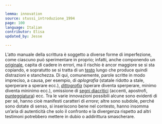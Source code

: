 ```yaml
---

lemma: innovation
source: stussi_introduzione_1994
page: 100
language: Italian
contributor: Elisa
updated_by: Jesse

---
```

L’atto manuale della scrittura è soggetto a diverse  forme di imperfezione, come ciascuno può sperimentare in proprio; infatti, anche componendo un [originale](original.html), capita di cadere in errori, ma il rischio è ancor maggiore se si sta copiando, e sopratutto se si tratta di un [testo](text.html) lungo che produce quindi distrazioni e stanchezza. Di qui, comunemente, parole scritte in modo impreciso, a causa, per esempio, di _aplografia_ (statale ridotto a stale, sperperare a sperare ecc.), [_dittografia_](dittography.html) (sperare diventa sperperare, minimo diventa mininimo ecc.), omissione di [segni diacritici](diacriticalSign.html) (accenti, apostrofi, [punteggiatura](punctuation.html)) ecc. Tra le varie innovazioni possibili alcune sono evidenti di per sé, hanno cioè manifesti caratteri di _errore_; altre sono subdole, perché sono dotate di senso, si inseriscono bene nel contesto, hanno insomma un’aria di autenticità che solo il confronto e la divergenza rispetto ad altri testimoni potrebbero mettere in dubio o addirittura smascherare.
